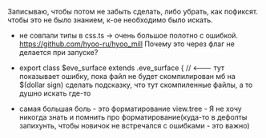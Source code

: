 Записываю, чтобы потом не забыть сделать, либо убрать, как пофиксят. чтобы это не было знанием, к-ое необходимо было искать.

* не совпали типы в css.ts -> очень большое полотно с ошибкой.
https://github.com/hyoo-ru/hyoo_mill
Почему это через флаг не делается при запуске?


* export class $eve_surface extends $.$eve_surface { // <--- тут показывает ошибку, пока файл не будет скомпилирован
мб на $(dollar sign) сделать подсказку, что тут скомпиленные файлы, а то душно искать где-то

* самая большая боль - это форматирование view.tree - Я не хочу никогда знать и помнить про форматирование(куда-то в дефолты запихунть, чтобы новичок не встречался с ошибками - это важно)
